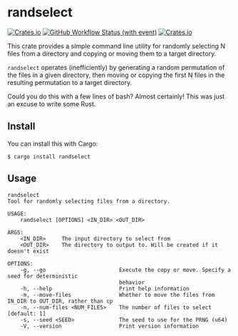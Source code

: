 # randselect
[![Crates.io](https://img.shields.io/crates/v/randselect)](https://crates.io/crates/randselect)
[![GitHub Workflow Status (with event)](https://img.shields.io/github/actions/workflow/status/lukehsiao/randselect/rust.yml)](https://github.com/lukehsiao/randselect/actions/workflows/rust.yml)
[![Crates.io](https://img.shields.io/crates/l/randselect)](https://github.com/lukehsiao/randselect/blob/main/LICENSE)

This crate provides a simple command line utility for randomly selecting N files
from a directory and copying or moving them to a target directory.

`randselect` operates (inefficiently) by generating a random permutation of the
files in a given directory, then moving or copying the first N files in the
resulting permutation to a target directory.

Could you do this with a few lines of bash? Almost certainly! This was just an
excuse to write some Rust.

## Install

You can install this with Cargo:

```
$ cargo install randselect
```

## Usage
```
randselect
Tool for randomly selecting files from a directory.

USAGE:
    randselect [OPTIONS] <IN_DIR> <OUT_DIR>

ARGS:
    <IN_DIR>     The input directory to select from
    <OUT_DIR>    The directory to output to. Will be created if it doesn't exist

OPTIONS:
    -g, --go                       Execute the copy or move. Specify a seed for deterministic
                                   behavior
    -h, --help                     Print help information
    -m, --move-files               Whether to move the files from IN_DIR to OUT_DIR, rather than cp
    -n, --num-files <NUM_FILES>    The number of files to select [default: 1]
    -s, --seed <SEED>              The seed to use for the PRNG (u64)
    -V, --version                  Print version information
```
